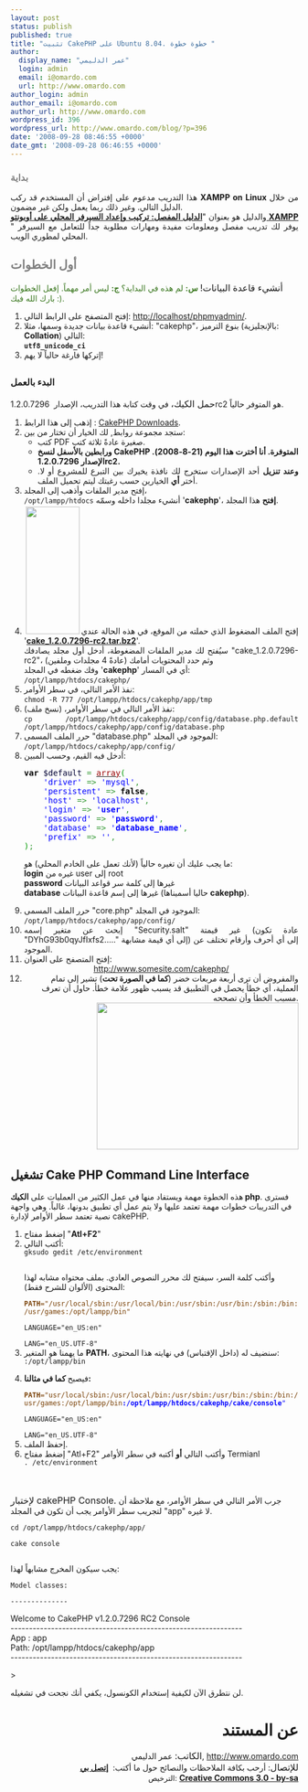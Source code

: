 ```yaml
---
layout: post
status: publish
published: true
title: "تثبيت CakePHP على Ubuntu 8.04. خطوة خطوة "
author:
  display_name: "عمر الدليمي"
  login: admin
  email: i@omardo.com
  url: http://www.omardo.com
author_login: admin
author_email: i@omardo.com
author_url: http://www.omardo.com
wordpress_id: 396
wordpress_url: http://www.omardo.com/blog/?p=396
date: '2008-09-28 08:46:55 +0000'
date_gmt: '2008-09-28 06:46:55 +0000'
---
```

<h3><span style="color: #808080;">بداية<br />
</span></h3>
<div style="text-align: justify;">هذا التدريب مدعوم على إفتراض أن المستخدم قد ركب <strong>XAMPP on Linux </strong>من خلال الدليل التالي. وغير ذلك ربما يعمل ولكن غير مضمون.<br />
والدليل هو بعنوان "<strong><a id="o-1y" title="الدليل المفصل: تركيب وإعداد السيرفر المحلي على أوبونتو XAMPP" href="../archives/360">الدليل المفصل: تركيب وإعداد السيرفر المحلي على أوبونتو XAMPP</a> </strong>" يوفر لك تدريب مفصل ومعلومات مفيدة ومهارات مطلوبة جداً للتعامل مع السيرفر المحلي لمطوري الويب.</div>
<h2><span style="color: #808080;">أول الخطوات</span></h2>
<p><span style="font-size: medium;">أنشيء قاعدة البيانات!</span> <span style="color: #38761d;"><strong>س:</strong> لم هذه في البداية؟ <strong>ج:</strong> ليس أمر مهماً. إفعل الخطوات بارك الله فيك :).<br />
</span><!--more--></p>
<ol>
<li>إفتح المتصفح على الرابط التالي: <a id="admn" title="http://localhost/phpmyadmin/" href="http://localhost/phpmyadmin/">http://localhost/phpmyadmin/</a>.</li>
<li>أنشيء قاعدة بيانات جديدة وسمها، مثلا: "cakephp"، بنوع الترميز (بالإنجليزية: <strong>Collation</strong>) التالي:<br />
<strong><code>utf8_unicode_ci</code></strong></li>
<li>إتركها فارغة حالياً لا يهم!</li>
</ol>
<h2><span style="font-size: medium;">البدء بالعمل</span></h2>
<p><span style="font-size: medium;">حمل الكيك،</span> في وقت كتابة هذا التدريب، الإصدار  1.2.0.7296rc2 هو المتوفر حالياً.</p>
<ol>
<li style="text-align: justify;">إذهب إلى هذا الرابط : <a id="nl2o" title="CakePHP Downloads" href="http://cakephp.org/downloads">CakePHP Downloads</a>.</li>
<li style="text-align: justify;">ستجد مجموعة روابط, لك الخيار أن تختار من بين:
<ul>
<li>كتب PDF صغيرة عادةً ثلاثة كتب.</li>
<li><strong>ورابطين بالأسفل لنسخ CakePHP المتوفرة. أنا أخترت هذا اليوم (21-8-2008). الإصدار 1.2.0.7296rc2.</strong></li>
<li><strong>وعند تنزيل</strong> أحد الإصدارات ستخرج لك نافذة يخيرك بين التبرع للمشروع أو لا. أختر<strong> أي</strong> الخيارين حسب رغبتك ليتم تحميل الملف.</li>
</ul>
</li>
<li style="text-align: justify;">إفتح مدير الملفات وأذهب إلى المجلد،<br />
<code>/opt/lampp/htdocs</code> أنشيء مجلدا داخله وسمّه '<strong>cakephp</strong>'، <strong>إفتح</strong> هذا المجلد.</li>
<li style="text-align: justify;"><a href="http://www.omardo.com/blog/wp-content/uploads/cake-php-file-s.png"><img class="alignleft size-full wp-image-398" style="margin: 3px;" title="cake-php-file-s" src="http://www.omardo.com/blog/wp-content/uploads/cake-php-file-s.png" alt="" width="94" height="223" /></a>إفتح الملف المضغوط الذي حملته من الموقع، في هذه الحالة عندي '<strong><a id="exys" title="cake_1.2.0.7296-rc2.tar.bz2" href="http://cakeforge.org/frs/download.php/637/cake_1.2.0.7296-rc2.tar.bz2">cake_1.2.0.7296-rc2.tar.bz2</a></strong>'.<br />
سيُفتح لك مدير الملفات المضغوطة، أدخل أول مجلد يصادفك "cake_1.2.0.7296-rc2"، وثم حدد المحتويات أمامك (عادةً 4 مجلدات وملفين)<br />
وفك ضغطه في المجلد  '<strong>cakephp</strong>' أي في المسار:<br />
<code>/opt/lampp/htdocs/cakephp/</code></li>
<li style="text-align: justify;">نفذ الأمر التالي، في سطر الأوامر:<br />
<code>chmod -R 777 /opt/lampp/htdocs/cakephp/app/tmp</code></li>
<li style="text-align: justify;">نفذ الأمر التالي في سطر الأوامر، (نسخ ملف):<br />
<code>cp /opt/lampp/htdocs/cakephp/app/config/database.php.default /opt/lampp/htdocs/cakephp/app/config/database.php</code></li>
<li style="text-align: justify;">حرر الملف المسمى "database.php" الموجود في المجلد:<br />
<code>/opt/lampp/htdocs/cakephp/app/config/</code></li>
<li style="text-align: justify;">أدخل فيه القيم، وحسب المبين:
<pre class="php"><span style="color: #000000;"><strong>var</strong></span> <span style="color: #000033;">$default</span> <span style="color: #339933;">=</span> <a href="http://www.php.net/array"><span style="color: #990000;">array</span></a><span style="color: #009900;">(</span>
	<span style="color: #0000ff;">'driver'</span> <span style="color: #339933;">=&gt;</span> <span style="color: #0000ff;">'mysql'</span><span style="color: #339933;">,</span>
	<span style="color: #0000ff;">'persistent'</span> <span style="color: #339933;">=&gt;</span> <span style="color: #000000;"><strong>false</strong></span><span style="color: #339933;">,</span>
	<span style="color: #0000ff;">'host'</span> <span style="color: #339933;">=&gt;</span> <span style="color: #0000ff;">'localhost'</span><span style="color: #339933;">,</span>
	<span style="color: #0000ff;">'login'</span> <span style="color: #339933;">=&gt;</span> <span style="color: #0000ff;">'<strong>user</strong>'</span><span style="color: #339933;">,</span>
	<span style="color: #0000ff;">'password'</span> <span style="color: #339933;">=&gt;</span> <span style="color: #0000ff;">'<strong>password</strong>'</span><span style="color: #339933;">,</span>
	<span style="color: #0000ff;">'database'</span> <span style="color: #339933;">=&gt;</span> <span style="color: #0000ff;">'<strong>database_name</strong>'</span><span style="color: #339933;">,</span>
	<span style="color: #0000ff;">'prefix'</span> <span style="color: #339933;">=&gt;</span> <span style="color: #0000ff;">''</span><span style="color: #339933;">,</span>
<span style="color: #009900;">)</span><span style="color: #339933;">;</span></pre>
<p>ما يجب عليك أن تغيره حالياً (لأنك تعمل على الخادم المحلي) هو:<br />
<strong>login</strong> غيره من user إلى root<br />
<strong>password</strong> غيرها إلى كلمة سر قواعد البيانات<br />
<strong>database</strong> غيرها إلى إسم قاعدة البيانات (حاليا أسميناها <strong>cakephp</strong>).</li>
<li style="text-align: justify;">حرر الملف المسمى "core.php" الموجود في المجلد:<br />
<code>/opt/lampp/htdocs/cakephp/app/config/</code></li>
<li style="text-align: justify;">إبحث عن متغير إسمه "Security.salt" غير قيمتة (عادة تكون "DYhG93b0qyJfIxfs2....." إلى أي قيمة مشابهة) إلى أي أحرف وأرقام تختلف عن الموجود.</li>
<li style="text-align: justify;">إفتح المتصفح على العنوان:
<div style="text-align: center;"><a id="dvd3" title="http://www.somesite.com/cakephp/" href="http://www.somesite.com/cakephp/">http://www.somesite.com/cakephp/</a></div>
</li>
<li style="text-align: right;">والمفروض أن ترى أربعة مربعات خضر (<strong>كما في الصورة تحت</strong>) تشير إلى تمام العملية، أي خطأ يحصل في التطبيق قد يسبب ظهور علامة خطأ. حاول أن تعرف مسبب الخطأ وأن تصححه.<br />
<a href="http://www.omardo.com/blog/wp-content/uploads/cake-success.png"><img class="aligncenter size-full wp-image-400" title="cake-success" src="http://www.omardo.com/blog/wp-content/uploads/cake-success.png" alt="" width="353" height="257" /></a></li>
</ol>
<h2>تشغيل Cake PHP Command Line Interface</h2>
<p>هذه الخطوة مهمة ويستفاد منها في عمل الكثير من العمليات على <strong>الكيك php</strong>. فسترى في التدريبات خطوات مهمة تعتمد عليها ولا يتم عمل أي تطبيق بدونها، غالباً. وهي واجهة نصية تعتمد سطر الأوامر لإدارة cakePHP.</p>
<ol>
<li>إضغط مفتاح "<strong>Atl+F2</strong>"</li>
<li>أكتب التالي:
<div><code><strong style="font-weight: normal;">gksudo gedit /etc/environment</strong><br />
</code></div>
<p>وأكتب كلمة السر، سيفتح لك محرر النصوص العادي. بملف محتواه مشابه لهذا المحتوى (الألوان للشرح فقط):</p>
<div><code><span style="color: #783f04;"><strong>PATH</strong>="/usr/local/sbin:/usr/local/bin:/usr/sbin:/usr/bin:/sbin:/bin:/usr/games:/opt/lampp/bin"</span><br />
LANGUAGE="en_US:en"<br />
LANG="en_US.UTF-8"</code></div>
</li>
<li>ما يهمنا هو المتغير <strong>PATH</strong>، سنضيف له (داخل الإقتباس) في نهايته هذا المحتوى:
<div><code>:/opt/lampp/bin<br />
</code></div>
</li>
<li>فيصبح<strong> كما في مثالنا: </strong>
<div><code> <span style="color: #783f04;"><strong>PATH</strong>="usr/local/sbin:/usr/local/bin:/usr/sbin:/usr/bin:/sbin:/bin:/usr/games<strong style="font-weight: normal;">:/opt/lampp/bin</strong><strong style="color: #0000ff;">:/opt/lampp/htdocs/cakephp/cake/console</strong><span style="color: #0000ff;">"</span></span><br />
LANGUAGE="en_US:en"<br />
LANG="en_US.UTF-8"</code></div>
</li>
<li>إحفظ الملف.</li>
<li>إضغط مفتاح "Atl+F2" وأكتب التالي <strong>أو</strong> أكتبه في سطر الأوامر Termianl
<div><code>. /etc/environment<br />
</code></div>
</li>
</ol>
<p><span style="font-size: large;"><br />
<span style="font-size: medium;">لإختبار cakePHP Console.</span></span> جرب الأمر التالي في سطر الأوامر، مع ملاحظة أن لتجريب سطر الأوامر يجب أن تكون في المجلد "app" لا غيره.</p>
<div><code>cd /opt/lampp/htdocs/cakephp/app/<br />
cake console<br />
</code></div>
<p>يجب سيكون المخرج مشابهاً لهذا:</p>
<div><code>Model classes:<br />
--------------</code></p>
<p>Welcome to CakePHP v1.2.0.7296 RC2 Console<br />
---------------------------------------------------------------<br />
App : app<br />
Path: /opt/lampp/htdocs/cakephp/app<br />
---------------------------------------------------------------</p>
<p>&gt;</p></div>
<p>لن نتطرق الآن لكيفية إستخدام الكونسول، يكفي أنك نجحت في تشغيله.</p>
<div style="text-align: right;">
<h1>عن المستند</h1>
<p><span style="font-size: medium;">الكاتب:</span> عمر الدليمي, <a id="u7ye" title="http://www.omardo.com" href="../../">http://www.omardo.com</a><br />
<span style="font-size: medium;">للإتصال</span>: أرحب بكافة الملاحظات والنصائح حول ما أكتب:  <strong><a id="l4y1" title="إتصل بي" href="../contact-me">إتصل بي</a></strong><br />
<span style="font-size: small;">الترخيص:</span> <strong><a id="f2d-" title="Creative Commons 3.0 - by-sa" href="http://creativecommons.org/licenses/by-sa/3.0/">Creative Commons 3.0 - by-sa</a></strong></div>
